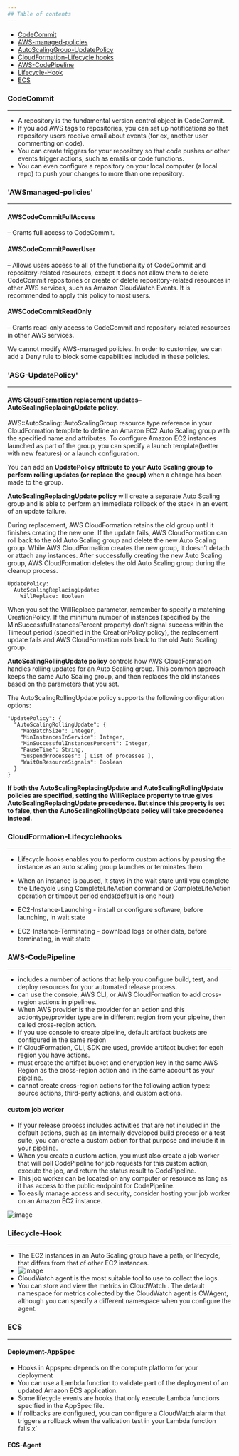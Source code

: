 ```yaml
---
## Table of contents
---
```

* [CodeCommit](#CodeCommit)
* [AWS-managed-policies](#awsmanaged-policies)
* [AutoScalingGroup-UpdatePolicy](#ASG-UpdatePolicy)
* [CloudFormation-Lifecycle hooks](#CloudFormation-Lifecyclehooks)
* [AWS-CodePipeline](#AWS-CodePipeline)
* [Lifecycle-Hook](#Lifecycle-Hook)
* [ECS](#ECS)


### CodeCommit
---

- A repository is the fundamental version control object in CodeCommit. 
- If you add AWS tags to repositories, you can set up notifications so that repository users receive email about events (for ex, another user commenting on code).
- You can create triggers for your repository so that code pushes or other events trigger actions, such as emails or code functions. 
- You can even configure a repository on your local computer (a local repo) to push your changes to more than one repository.

### 'AWSmanaged-policies'
---

#### AWSCodeCommitFullAccess 
– Grants full access to CodeCommit. 

#### AWSCodeCommitPowerUser 
– Allows users access to all of the functionality of CodeCommit and repository-related resources,
except it does not allow them to delete CodeCommit repositories or create or delete repository-related resources in other AWS services,
such as Amazon CloudWatch Events. It is recommended to apply this policy to most users.

#### AWSCodeCommitReadOnly 
– Grants read-only access to CodeCommit and repository-related resources in other AWS services.


We cannot modify AWS-managed policies. In order to customize, we can add a Deny rule to block some capabilities included in these policies.


### 'ASG-UpdatePolicy'
---

#### AWS CloudFormation replacement updates– AutoScalingReplacingUpdate policy. 

AWS::AutoScaling::AutoScalingGroup resource type reference in your CloudFormation template to define an Amazon EC2 Auto Scaling group with the specified name and attributes. To configure Amazon EC2 instances launched as part of the group, you can specify a launch template(better with new features) or a launch configuration.

You can add an **UpdatePolicy attribute to your Auto Scaling group to perform rolling updates (or replace the group)** when a change has been made to the group.

**AutoScalingReplacingUpdate policy** will create a separate Auto Scaling group and is able to perform an immediate rollback of the stack in an event of an update failure.

During replacement, AWS CloudFormation retains the old group until it finishes creating the new one. If the update fails, AWS CloudFormation can roll back to the old Auto Scaling group and delete the new Auto Scaling group. While AWS CloudFormation creates the new group, it doesn’t detach or attach any instances. After successfully creating the new Auto Scaling group, AWS CloudFormation deletes the old Auto Scaling group during the cleanup process.

```
UpdatePolicy:
  AutoScalingReplacingUpdate:
    WillReplace: Boolean
```
When you set the WillReplace parameter, remember to specify a matching CreationPolicy. If the minimum number of instances (specified by the MinSuccessfulInstancesPercent property) don’t signal success within the Timeout period (specified in the CreationPolicy policy), the replacement update fails and AWS CloudFormation rolls back to the old Auto Scaling group.


**AutoScalingRollingUpdate policy** controls how AWS CloudFormation handles rolling updates for an Auto Scaling group. This common approach keeps the same Auto Scaling group, and then replaces the old instances based on the parameters that you set.

The AutoScalingRollingUpdate policy supports the following configuration options:
```
"UpdatePolicy": {
  "AutoScalingRollingUpdate": {
    "MaxBatchSize": Integer,
    "MinInstancesInService": Integer,
    "MinSuccessfulInstancesPercent": Integer,
    "PauseTime": String,
    "SuspendProcesses": [ List of processes ],
    "WaitOnResourceSignals": Boolean
  }
}
```

**If both the AutoScalingReplacingUpdate and AutoScalingRollingUpdate policies are specified, setting the WillReplace property to true gives AutoScalingReplacingUpdate precedence. But since this property is set to false, then the AutoScalingRollingUpdate policy will take precedence instead.**


### CloudFormation-Lifecyclehooks 
---
- Lifecycle hooks enables you to perform custom actions by pausing the instance as an auto scaling group launches or terminates them
- When an instance is paused, it stays in the wait state until you complete the Lifecycle using CompleteLifeAction command or CompleteLifeAction operation or timeout period ends(default is one hour)

- EC2-Instance-Launching - install or configure software, before launching, in wait state
- EC2-Instance-Terminating - download logs or other data, before terminating, in wait state

### AWS-CodePipeline
---
-  includes a number of actions that help you configure build, test, and deploy resources for your automated release process.
-  can use the console, AWS CLI, or AWS CloudFormation to add cross-region actions in pipelines.
-  When AWS provider is the provider for an action and this actiontype/provider type are in different region from your pipelne, then called cross-region action.
-  If you use console to create pipeline, default artifact buckets are configured in the same region
-  If CloudFormation, CLI, SDK are used, provide artifact bucket for each region you have actions.
-  must create the artifact bucket and encryption key in the same AWS Region as the cross-region
 action and in the same account as your pipeline.
-  cannot create cross-region actions for the following action types: source actions, third-party actions, and custom actions. 

#### custom job worker

-  If your release process includes activities that are not included in the default actions, such as an internally developed build process or a test suite, you can create a custom action for that purpose and include it in your pipeline. 
-  When you create a custom action, you must also create a job worker that will poll CodePipeline for job requests for this custom action, execute the job, and return the status result to CodePipeline.
-  This job worker can be located on any computer or resource as long as it has access to the public endpoint for CodePipeline. 
-  To easily manage access and security, consider hosting your job worker on an Amazon EC2 instance.

![image](https://user-images.githubusercontent.com/81581601/157349915-ff94a6cf-5272-45e1-a993-ae87f764bb3f.png)


### Lifecycle-Hook
---
- The EC2 instances in an Auto Scaling group have a path, or lifecycle, that differs from that of other EC2 instances.
- ![image](https://user-images.githubusercontent.com/81581601/156870225-90dc753b-1b27-4e13-9a2a-b256afdb9a24.png)
- CloudWatch agent is the most suitable tool to use to collect the logs.
- You can store and view the metrics in CloudWatch . The default namespace for metrics collected by the CloudWatch agent is CWAgent, although you can specify a     different namespace when you configure the agent.
 
### ECS
---
#### Deployment-AppSpec
- Hooks in Appspec depends on the compute platform for your deployment
- You can use a Lambda function to validate part of the deployment of an updated Amazon ECS application.
- Some lifecycle events are hooks that only execute Lambda functions specified in the AppSpec file.
- If rollbacks are configured, you can configure a CloudWatch alarm that triggers a rollback when the validation test in your Lambda function fails.x`

#### ECS-Agent



